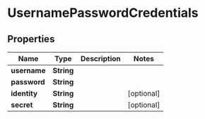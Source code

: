 

# UsernamePasswordCredentials


## Properties

| Name | Type | Description | Notes |
|------------ | ------------- | ------------- | -------------|
|**username** | **String** |  |  |
|**password** | **String** |  |  |
|**identity** | **String** |  |  [optional] |
|**secret** | **String** |  |  [optional] |



